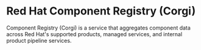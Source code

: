 # Red Hat Component Registry (Corgi)


Component Registry (Corgi) is a service that aggregates component data across Red Hat's supported products, managed
services, and internal product pipeline services.
